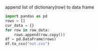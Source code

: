 append list of dictionary(row) to data frame
```python
import pandas as pd
rows = []
cur_data = {}
for row in row_data:
    rows.append(row.copy())
df = pd.DataFrame(rows)   
df.to_csv("out.csv")
```